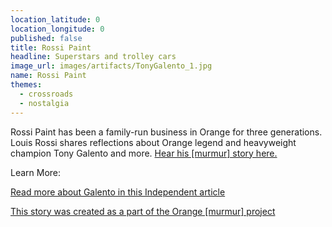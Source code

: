 ```yaml
---
location_latitude: 0
location_longitude: 0
published: false
title: Rossi Paint
headline: Superstars and trolley cars
image_url: images/artifacts/TonyGalento_1.jpg
name: Rossi Paint
themes:
  - crossroads
  - nostalgia
---
```

Rossi Paint has been a family-run business in Orange for three generations.  Louis Rossi shares reflections about Orange legend and heavyweight champion Tony Galento and more.  [Hear his [murmur] story here.](https://soundcloud.com/murmur-orange-nj/rossi-paint-tony-galento)  

Learn More:  

[Read more about Galento in this Independent article](http://www.independent.co.uk/sport/general/boxing/the-story-of-two-ton-tony-a-bloody-fight-in-the-nut-club-bar-and-a-giant-octopus-a6937741.html)  

[This story was created as a part of the Orange [murmur] project](http://hiddentreasuresoforange.org/artifacts/murmur-orange)
